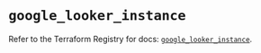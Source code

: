 # `google_looker_instance`

Refer to the Terraform Registry for docs: [`google_looker_instance`](https://registry.terraform.io/providers/hashicorp/google-beta/6.31.0/docs/resources/google_looker_instance).
